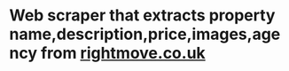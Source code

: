 # Web scraper that extracts property name,description,price,images,agency from [rightmove.co.uk](https://www.rightmove.co.uk/property-for-sale/find.html?locationIdentifier=REGION%5E93917&index=24&propertyTypes=&mustHave=&dontShow=&furnishTypes=&keywords=)
